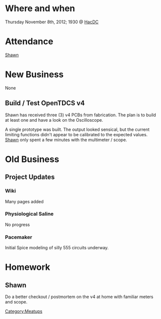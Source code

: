 # Where and when

Thursday November 8th, 2012; 1930 @ [HacDC](http://hacdc.org/)

# Attendance

[Shawn](User:Nocko)

# New Business

None

## Build / Test OpenTDCS v4

Shawn has received three (3) v4 PCBs from fabrication. The plan is to
build at least one and have a look on the Oscilloscope.

A single prototype was built. The output looked sensical, but the
current limiting functions didn't appear to be calibrated to the
expected values. [Shawn](User:Nocko) only spent a few minutes
with the multimeter / scope.

# Old Business

## Project Updates

### Wiki

Many pages added

### Physiological Saline

No progress

### Pacemaker

Initial Spice modeling of silly 555 circuits underway.

# Homework

## Shawn

Do a better checkout / postmortem on the v4 at home with familiar meters
and scope.

[Category:Meatups](Category:Meatups)

